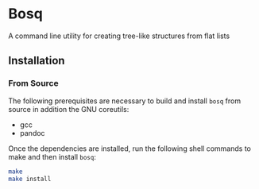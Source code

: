 # Bosq

A command line utility for creating tree-like structures from flat lists

## Installation

### From Source

The following prerequisites are necessary to build and install `bosq` from
source in addition the GNU coreutils:

* gcc
* pandoc

Once the dependencies are installed, run the following shell commands to make
and then install `bosq`:

```bash
make
make install
```

